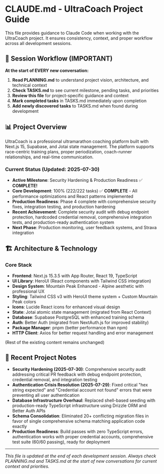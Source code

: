 # CLAUDE.md - UltraCoach Project Guide

This file provides guidance to Claude Code when working with the UltraCoach project. It ensures consistency, context, and proper workflow across all development sessions.

## 🔄 Session Workflow (IMPORTANT)

**At the start of EVERY new conversation:**

1. **Read PLANNING.md** to understand project vision, architecture, and technical context
2. **Check TASKS.md** to see current milestone, pending tasks, and priorities
3. **Review this file** for project-specific guidance and context
4. **Mark completed tasks** in TASKS.md immediately upon completion
5. **Add newly discovered tasks** to TASKS.md when found during development

## 📊 Project Overview

UltraCoach is a professional ultramarathon coaching platform built with Next.js 15, Supabase, and Jotai state management. The platform supports race-centric training plans, proper periodization, coach-runner relationships, and real-time communication.

### Current Status (Updated: 2025-07-30)

- **Active Milestone**: Security Hardening & Production Readiness ✅ **COMPLETE!**
- **Core Development**: 100% (222/222 tasks) ✅ **COMPLETE** - All performance optimizations and React patterns implemented
- **Production Readiness**: Phase 4 complete with comprehensive security fixes, integration testing, and production hardening
- **Recent Achievement**: Complete security audit with debug endpoint protection, hardcoded credential removal, comprehensive integration tests, and production-ready authentication system
- **Next Phase**: Production monitoring, user feedback systems, and Strava integration

## 🏗️ Architecture & Technology

### Core Stack

- **Frontend**: Next.js 15.3.5 with App Router, React 19, TypeScript
- **UI Library**: HeroUI (React components with Tailwind CSS integration)
- **Design System**: Mountain Peak Enhanced - Alpine aesthetic with professional UX
- **Styling**: Tailwind CSS v3 with HeroUI theme system + Custom Mountain Peak colors
- **Icons**: Lucide React icons for enhanced visual design
- **State**: Jotai atomic state management (migrated from React Context)
- **Database**: Supabase PostgreSQL with enhanced training schema
- **Auth**: Better Auth (migrated from NextAuth.js for improved stability)
- **Package Manager**: pnpm (better performance than npm)
- **HTTP Client**: Axios for better request handling and error management

(Rest of the existing content remains unchanged)

## 📝 Recent Project Notes

- **Security Hardening (2025-07-30)**: Comprehensive security audit addressing critical PR feedback with debug endpoint protection, credential removal, and integration testing
- **Authentication Crisis Resolution (2025-07-29)**: Fixed critical "hex string expected" and "Credential account not found" errors that were preventing all user authentication
- **Database Infrastructure Overhaul**: Replaced shell-based seeding with production-ready TypeScript infrastructure using Drizzle ORM and Better Auth APIs
- **Schema Consolidation**: Eliminated 20+ conflicting migration files in favor of single comprehensive schema matching application code exactly
- **Production Readiness**: Build passes with zero TypeScript errors, authentication works with proper credential accounts, comprehensive test suite (60/60 passing), ready for deployment

---

_This file is updated at the end of each development session. Always check PLANNING.md and TASKS.md at the start of new conversations for current context and priorities._
